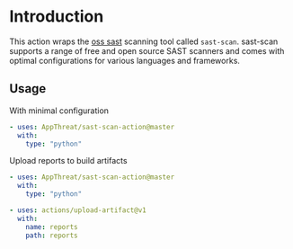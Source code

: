 # Introduction

This action wraps the [oss sast](https://github.com/AppThreat/sast-scan/) scanning tool called `sast-scan`. sast-scan supports a range of free and open source SAST scanners and comes with optimal configurations for various languages and frameworks.

## Usage

With minimal configuration

```yaml
- uses: AppThreat/sast-scan-action@master
  with:
    type: "python"
```

Upload reports to build artifacts

```yaml
- uses: AppThreat/sast-scan-action@master
  with:
    type: "python"

- uses: actions/upload-artifact@v1
  with:
    name: reports
    path: reports
```
